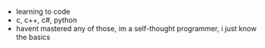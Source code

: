 - learning to code
- c, c++, c#, python
- havent mastered any of those, im a self-thought programmer, i just know the basics
